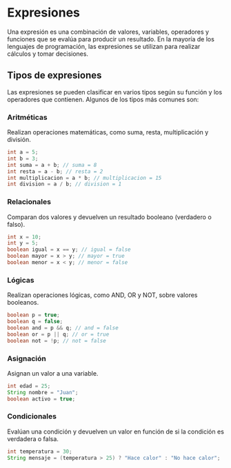 # Expresiones

Una expresión es una combinación de valores, variables, operadores y funciones que se evalúa para producir un resultado. En la mayoría de los lenguajes de programación, las expresiones se utilizan para realizar cálculos y tomar decisiones.

## Tipos de expresiones

Las expresiones se pueden clasificar en varios tipos según su función y los operadores que contienen. Algunos de los tipos más comunes son:
    
### Aritméticas
Realizan operaciones matemáticas, como suma, resta, multiplicación y división.

```java
int a = 5;
int b = 3;
int suma = a + b; // suma = 8
int resta = a - b; // resta = 2
int multiplicacion = a * b; // multiplicacion = 15
int division = a / b; // division = 1
```

### Relacionales
Comparan dos valores y devuelven un resultado booleano (verdadero o falso).

```java
int x = 10;
int y = 5;
boolean igual = x == y; // igual = false
boolean mayor = x > y; // mayor = true
boolean menor = x < y; // menor = false
```

### Lógicas
Realizan operaciones lógicas, como AND, OR y NOT, sobre valores booleanos.

```java
boolean p = true;
boolean q = false;
boolean and = p && q; // and = false
boolean or = p || q; // or = true
boolean not = !p; // not = false
```

### Asignación
Asignan un valor a una variable.

```java
int edad = 25;
String nombre = "Juan";
boolean activo = true;
```

### Condicionales
Evalúan una condición y devuelven un valor en función de si la condición es verdadera o falsa.

```java
int temperatura = 30;
String mensaje = (temperatura > 25) ? "Hace calor" : "No hace calor";
```
